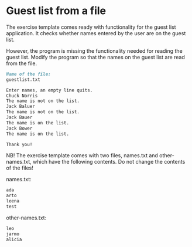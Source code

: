 
# Guest list from a file

The exercise template comes ready with functionality for the guest list application. It checks whether names entered by the user are on the guest list.

However, the program is missing the functionality needed for reading the guest list. Modify the program so that the names on the guest list are read from the file.

```markdown
Name of the file:
guestlist.txt

Enter names, an empty line quits.
Chuck Norris
The name is not on the list.
Jack Baluer
The name is not on the list.
Jack Bauer
The name is on the list.
Jack Bower
The name is on the list.

Thank you!
```

NB! The exercise template comes with two files, names.txt and other-names.txt, which have the following contents. Do not change the contents of the files!

names.txt:

```markdown
ada
arto
leena
test
```

other-names.txt:

```markdown
leo
jarmo
alicia
```

